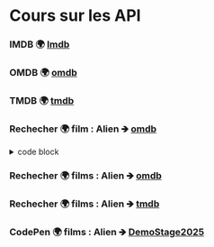 # Cours sur les API

### IMDB 🌍 [Imdb](https://www.imdb.com/fr/) 
### OMDB 🌍 [omdb](http://www.omdbapi.com/) 
### TMDB 🌍 [tmdb](https://www.themoviedb.org/?language=fr) 



### Rechecher 🌍 film : Alien 🡺 [omdb](http://www.omdbapi.com/?apikey=d7194885&t=alien) 

<details>
  <summary>code block</summary>

```javascript
{
  "Title": "Alien",
  "Year": "1979",
  "Rated": "R",
  "Released": "22 Jun 1979",
  "Runtime": "117 min",
  "Genre": "Horror, Sci-Fi",
  "Director": "Ridley Scott",
  "Writer": "Dan O'Bannon, Ronald Shusett",
  "Actors": "Sigourney Weaver, Tom Skerritt, John Hurt",
  "Plot": "After investigating a mysterious transmission of unknown origin, the crew of a commercial spacecraft encounters a deadly lifeform.",
  "Language": "English",
  "Country": "United Kingdom, United States",
  "Awards": "Won 1 Oscar. 19 wins & 22 nominations total",
  "Poster": "https://m.media-amazon.com/images/M/MV5BN2NhMDk2MmEtZDQzOC00MmY5LThhYzAtMDdjZGFjOGZjMjdjXkEyXkFqcGc@._V1_SX300.jpg",
  "Ratings": [
    {
      "Source": "Internet Movie Database",
      "Value": "8.5/10"
    },
    {
      "Source": "Rotten Tomatoes",
      "Value": "93%"
    },
    {
      "Source": "Metacritic",
      "Value": "89/100"
    }
  ],
  "Metascore": "89",
  "imdbRating": "8.5",
  "imdbVotes": "1,015,516",
  "imdbID": "tt0078748",
  "Type": "movie",
  "DVD": "N/A",
  "BoxOffice": "$84,206,106",
  "Production": "N/A",
  "Website": "N/A",
  "Response": "True"
}
```

</details>

### Rechecher 🌍 films : Alien 🡺 [omdb](http://www.omdbapi.com/?apikey=d7194885&t=alien) 

### Rechecher 🌍 films : Alien 🡺 [tmdb](https://api.themoviedb.org/3/search/movie?api_key=aa8b43b8cbce9d1689bef3d0c3087e4d&query=alien)

### CodePen 🌍 films : Alien 🡺 [DemoStage2025](https://codepen.io/mario-35/pen/qEdQyQo) 


 

